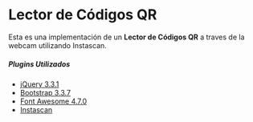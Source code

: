 # Lector de Códigos QR

Esta es una implementación de un **Lector de Códigos QR** a traves de la webcam utilizando Instascan.

##### Plugins Utilizados
-  [jQuery 3.3.1](https://jquery.com/download/ "jQuery 3.3.1")
-  [Bootstrap 3.3.7](https://blog.getbootstrap.com/2016/07/25/bootstrap-3-3-7-released/ "Bootstrap 3.3.7")
-  [Font Awesome 4.7.0](https://fontawesome.com/v4.7.0/ "ont Awesome 4.7.0")
- [Instascan](https://schmich.github.io/instascan/ "Instascan")
